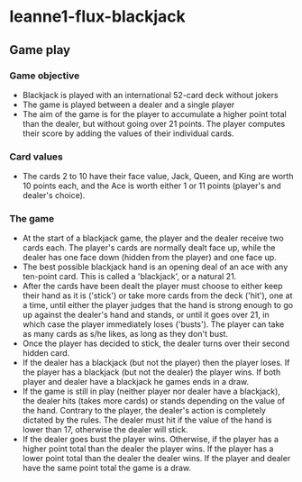 # leanne1-flux-blackjack

## Game play

### Game objective
- Blackjack is played with an international 52-card deck without jokers
- The game is played between a dealer and a single player
- The aim of the game is for the player to accumulate a higher point total than the dealer, but without going over 21 points. The player computes their score by adding the values of their individual cards.

### Card values
- The cards 2 to 10 have their face value, Jack, Queen, and King are worth 10 points each, and the Ace is worth either 1 or 11 points (player's and dealer's choice).

### The game
- At the start of a blackjack game, the player and the dealer receive two cards each. The player's cards are normally dealt face up, while the dealer has one face down (hidden from the player) and one face up.
- The best possible blackjack hand is an opening deal of an ace with any ten-point card. This is called a 'blackjack', or a natural 21.
- After the cards have been dealt the player must choose to either keep their hand as it is ('stick') or take more cards from the deck ('hit'), one at a time, until either the player judges that the hand is strong enough to go up against the dealer's hand and stands, or until it goes over 21, in which case the player immediately loses ('busts'). The player can take as many cards as s/he likes, as long as they don't bust.
- Once the player has decided to stick, the dealer turns over their second hidden card.
- If the dealer has a blackjack (but not the player) then the player loses. If the player has a blackjack (but not the dealer) the player wins. If both player and dealer have a blackjack he games ends in a draw. 
- If the game is still in play (neither player nor dealer have a blackjack), the dealer hits (takes more cards) or stands depending on the value of the hand. Contrary to the player, the dealer's action is completely dictated by the rules. The dealer must hit if the value of the hand is lower than 17, otherwise the dealer will stick.
- If the dealer goes bust the player wins. Otherwise, if the player has a higher point total than the dealer the player wins. If the player has a lower point total than the dealer the dealer wins. If the player and dealer have the same point total the game is a draw.
